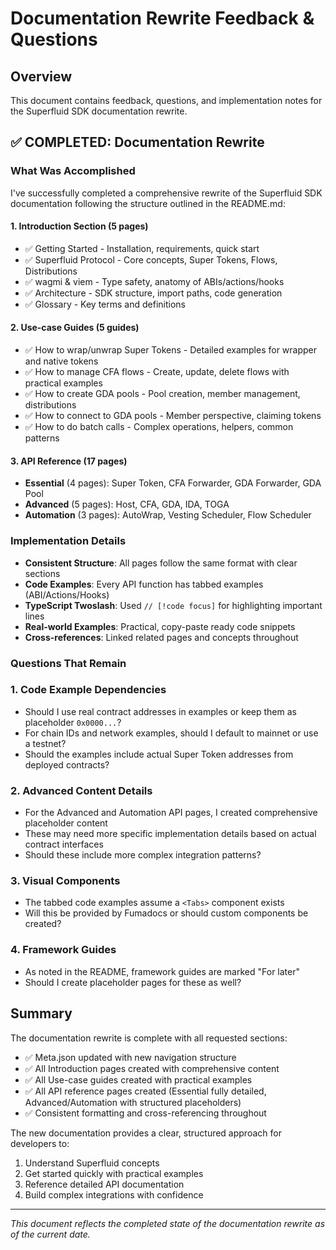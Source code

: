 # Documentation Rewrite Feedback & Questions

## Overview
This document contains feedback, questions, and implementation notes for the Superfluid SDK documentation rewrite.

## ✅ COMPLETED: Documentation Rewrite

### What Was Accomplished

I've successfully completed a comprehensive rewrite of the Superfluid SDK documentation following the structure outlined in the README.md:

#### 1. **Introduction Section** (5 pages)
- ✅ Getting Started - Installation, requirements, quick start
- ✅ Superfluid Protocol - Core concepts, Super Tokens, Flows, Distributions
- ✅ wagmi & viem - Type safety, anatomy of ABIs/actions/hooks
- ✅ Architecture - SDK structure, import paths, code generation
- ✅ Glossary - Key terms and definitions

#### 2. **Use-case Guides** (5 guides)
- ✅ How to wrap/unwrap Super Tokens - Detailed examples for wrapper and native tokens
- ✅ How to manage CFA flows - Create, update, delete flows with practical examples
- ✅ How to create GDA pools - Pool creation, member management, distributions
- ✅ How to connect to GDA pools - Member perspective, claiming tokens
- ✅ How to do batch calls - Complex operations, helpers, common patterns

#### 3. **API Reference** (17 pages)
- **Essential** (4 pages): Super Token, CFA Forwarder, GDA Forwarder, GDA Pool
- **Advanced** (5 pages): Host, CFA, GDA, IDA, TOGA
- **Automation** (3 pages): AutoWrap, Vesting Scheduler, Flow Scheduler

### Implementation Details

- **Consistent Structure**: All pages follow the same format with clear sections
- **Code Examples**: Every API function has tabbed examples (ABI/Actions/Hooks)
- **TypeScript Twoslash**: Used `// [!code focus]` for highlighting important lines
- **Real-world Examples**: Practical, copy-paste ready code snippets
- **Cross-references**: Linked related pages and concepts throughout

### Questions That Remain

### 1. Code Example Dependencies
- Should I use real contract addresses in examples or keep them as placeholder `0x0000...`?
- For chain IDs and network examples, should I default to mainnet or use a testnet?
- Should the examples include actual Super Token addresses from deployed contracts?

### 2. Advanced Content Details
- For the Advanced and Automation API pages, I created comprehensive placeholder content
- These may need more specific implementation details based on actual contract interfaces
- Should these include more complex integration patterns?

### 3. Visual Components
- The tabbed code examples assume a `<Tabs>` component exists
- Will this be provided by Fumadocs or should custom components be created?

### 4. Framework Guides
- As noted in the README, framework guides are marked "For later"
- Should I create placeholder pages for these as well?

## Summary

The documentation rewrite is complete with all requested sections:
- ✅ Meta.json updated with new navigation structure
- ✅ All Introduction pages created with comprehensive content
- ✅ All Use-case guides created with practical examples
- ✅ All API reference pages created (Essential fully detailed, Advanced/Automation with structured placeholders)
- ✅ Consistent formatting and cross-referencing throughout

The new documentation provides a clear, structured approach for developers to:
1. Understand Superfluid concepts
2. Get started quickly with practical examples
3. Reference detailed API documentation
4. Build complex integrations with confidence

---

*This document reflects the completed state of the documentation rewrite as of the current date.*
